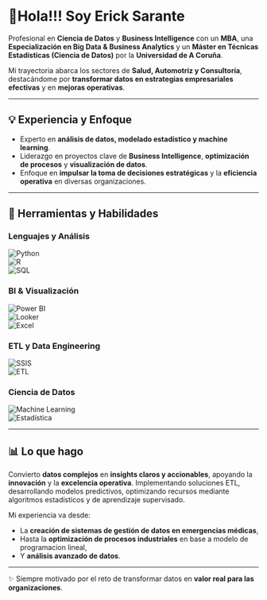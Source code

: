 # 🚀Hola!!! Soy Erick Sarante

Profesional en **Ciencia de Datos** y **Business Intelligence** con un **MBA**, una **Especialización en Big Data & Business Analytics** y un **Máster en Técnicas Estadísticas (Ciencia de Datos)** por la **Universidad de A Coruña**.  

Mi trayectoria abarca los sectores de **Salud, Automotriz y Consultoría**, destacándome por **transformar datos en estrategias empresariales efectivas** y en **mejoras operativas**.  

---

## 💡 Experiencia y Enfoque  
- Experto en **análisis de datos, modelado estadístico y machine learning**.  
- Liderazgo en proyectos clave de **Business Intelligence**, **optimización de procesos** y **visualización de datos**.  
- Enfoque en **impulsar la toma de decisiones estratégicas** y la **eficiencia operativa** en diversas organizaciones.  

---

## 🔧 Herramientas y Habilidades  

### Lenguajes y Análisis  
![Python](https://img.shields.io/badge/Python-3776AB?style=for-the-badge&logo=python&logoColor=white)  
![R](https://img.shields.io/badge/R-276DC3?style=for-the-badge&logo=r&logoColor=white)  
![SQL](https://img.shields.io/badge/SQL-FF4500?style=for-the-badge&logo=postgresql&logoColor=white)  

### BI & Visualización  
![Power BI](https://img.shields.io/badge/Power%20BI-F2C811?style=for-the-badge&logo=powerbi&logoColor=black)  
![Looker](https://img.shields.io/badge/Looker-4285F4?style=for-the-badge&logo=looker&logoColor=white)  
![Excel](https://img.shields.io/badge/Excel-217346?style=for-the-badge&logo=microsoft-excel&logoColor=white)  

### ETL y Data Engineering  
![SSIS](https://img.shields.io/badge/SSIS-0078D4?style=for-the-badge&logo=microsoftsqlserver&logoColor=white)  
![ETL](https://img.shields.io/badge/ETL-FF6F00?style=for-the-badge&logo=apache-airflow&logoColor=white)  

### Ciencia de Datos  
![Machine Learning](https://img.shields.io/badge/Machine%20Learning-102230?style=for-the-badge&logo=scikitlearn&logoColor=orange)  
![Estadística](https://img.shields.io/badge/Estadística-4E8DF5?style=for-the-badge&logo=databricks&logoColor=white)  

---

## 📊 Lo que hago  
Convierto **datos complejos** en **insights claros y accionables**, apoyando la **innovación** y la **excelencia operativa**.
Implementando soluciones ETL, desarrollando modelos predictivos, optimizando recursos mediante algoritmos estadísticos y de aprendizaje supervisado.

Mi experiencia va desde:  
- La **creación de sistemas de gestión de datos en emergencias médicas**,  
- Hasta la **optimización de procesos industriales** en base a modelo de programacion lineal,  
- Y **análisis avanzado de datos**.  

---
✨ Siempre motivado por el reto de transformar datos en **valor real para las organizaciones**.  

